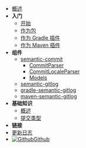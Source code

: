- [概述](/zh-cn/)
- **入门**
  - [开始](/zh-cn/quickstart)
  - [作为包](/zh-cn/with-library)
  - [作为 Gradle 插件](/zh-cn/with-gradle)
  - [作为 Maven 插件](/zh-cn/with-maven)
- **组件**
  - [semantic-commit](/zh-cn/components/semantic-commit/)
    - [CommitParser](/zh-cn/components/semantic-commit/commit-parser)
    - [CommitLocaleParser](/zh-cn/components/semantic-commit/commit-locale-parser)
    - [Models](/zh-cn/components/semantic-commit/models)
  - [semantic-gitlog](/zh-cn/components/semantic-gitlog/)
  - [gradle-semantic-gitlog](/zh-cn/components/gradle-semantic-gitlog/)
  - [maven-semantic-gitlog](/zh-cn/components/maven-semantic-gitlog/)
- **基础知识**
  - [概述](/zh-cn/fundamentals/)
  - [提交类型](/zh-cn//fundamentals/commit-types)
- **链接**
- [更新日志](/zh-cn/changelog)
- [![Github](https://icongram.jgog.in/simple/github.svg?color=808080&size=16)Github](https://github.com/semantic-gitlog/semantic-gitlog)
